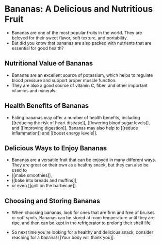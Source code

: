 # Bananas: A Delicious and Nutritious Fruit

- Bananas are one of the most popular fruits in the world. They are beloved for their sweet flavor, soft texture, 
and portability. 
- But did you know that bananas are also packed with nutrients that are essential for good health?

## Nutritional Value of Bananas

- Bananas are an excellent source of potassium, which helps to regulate blood pressure and support proper muscle function. 
- They are also a good source of vitamin C, fiber, and other important vitamins and minerals.

## Health Benefits of Bananas

- Eating bananas may offer a number of health benefits, including [[reducing the risk of heart disease]], 
[[lowering blood sugar levels]], and [[improving digestion]]. Bananas may also help to [[reduce inflammation]]
and [[boost energy levels]].

## Delicious Ways to Enjoy Bananas

- Bananas are a versatile fruit that can be enjoyed in many different ways. They are great on their own as a healthy snack,
but they can also be used to 
- [[make smoothies]], 
- [[bake into breads and muffins]], 
- or even [[grill on the barbecue]].

## Choosing and Storing Bananas

- When choosing bananas, look for ones that are firm and free of bruises or soft spots. Bananas can be stored at room temperature
until they are ripe, and then can be kept in the refrigerator to prolong their shelf life.

- So next time you're looking for a healthy and delicious snack, consider reaching for a banana! [[Your body will thank you]].